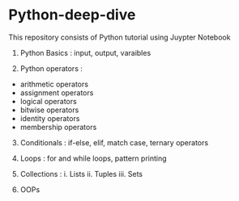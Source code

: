 # Python-deep-dive

This repository consists of Python tutorial using Juypter Notebook

1. Python Basics : input, output, varaibles

2. Python operators :
* arithmetic operators
* assignment operators
* logical operators
* bitwise operators
* identity operators
* membership operators

3. Conditionals : if-else, elif, match case, ternary operators

4. Loops : for and while loops, pattern printing
5. Collections :
   i. Lists
   ii. Tuples
   iii. Sets
6. OOPs
   
